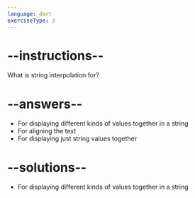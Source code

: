 ```yaml
---
language: dart
exerciseType: 3
---
```


# --instructions--

What is string interpolation for?

# --answers--

- For displaying different kinds of values together in a string
- For aligning the text
- For displaying just string values together

# --solutions--

- For displaying different kinds of values together in a string
